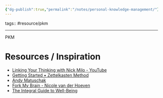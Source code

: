 ```yaml
---
{"dg-publish":true,"permalink":"/notes/personal-knowledge-management/"}
---
```


tags:: #resource/pkm 

---

PKM

# Resources / Inspiration
- [Linking Your Thinking with Nick Milo - YouTube](https://www.youtube.com/@linkingyourthinking)
- [Getting Started • Zettelkasten Method](https://zettelkasten.de/posts/overview/)
- [Andy Matuschak](https://notes.andymatuschak.org/)
- [Fork My Brain - Nicole van der Hoeven](https://notes.nicolevanderhoeven.com/Fork+My+Brain)
- [The Integral Guide to Well-Being](https://integralguide.com/About)